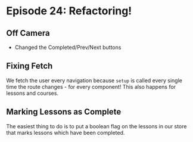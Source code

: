 # Episode 24: Refactoring!

## Off Camera
 - Changed the Completed/Prev/Next buttons

## Fixing Fetch
We fetch the user every navigation because `setup` is called every single time the route changes - for every component! This also happens for lessons and courses.

## Marking Lessons as Complete
The easiest thing to do is to put a boolean flag on the lessons in our store that marks lessons which have been completed.

